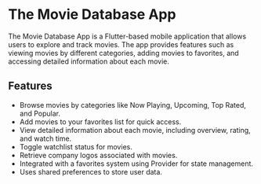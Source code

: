 # The Movie Database App

The Movie Database App is a Flutter-based mobile application that allows users to explore and track movies.
The app provides features such as viewing movies by different categories, adding movies to favorites, and accessing detailed information about each movie.

## Features

- Browse movies by categories like Now Playing, Upcoming, Top Rated, and Popular.
- Add movies to your favorites list for quick access.
- View detailed information about each movie, including overview, rating, and watch time.
- Toggle watchlist status for movies.
- Retrieve company logos associated with movies.
- Integrated with a favorites system using Provider for state management.
- Uses shared preferences to store user data.
